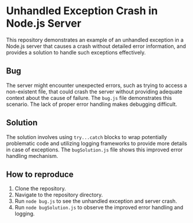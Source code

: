 # Unhandled Exception Crash in Node.js Server

This repository demonstrates an example of an unhandled exception in a Node.js server that causes a crash without detailed error information, and provides a solution to handle such exceptions effectively.

## Bug

The server might encounter unexpected errors, such as trying to access a non-existent file, that could crash the server without providing adequate context about the cause of failure.  The `bug.js` file demonstrates this scenario. The lack of proper error handling makes debugging difficult.

## Solution

The solution involves using `try...catch` blocks to wrap potentially problematic code and utilizing logging frameworks to provide more details in case of exceptions. The `bugSolution.js` file shows this improved error handling mechanism.

## How to reproduce

1. Clone the repository.
2. Navigate to the repository directory.
3. Run `node bug.js` to see the unhandled exception and server crash. 
4. Run `node bugSolution.js` to observe the improved error handling and logging.